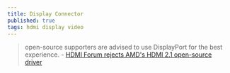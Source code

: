 ```yaml
---
title: Display Connector
published: true
tags: hdmi display video
---
```

>  open-source supporters are advised to use DisplayPort for the best experience. - [HDMI Forum rejects AMD's HDMI 2.1 open-source driver](https://news.ycombinator.com/item?id=41386667)
